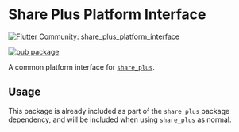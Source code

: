 # Share Plus Platform Interface

[![Flutter Community: share_plus_platform_interface](https://fluttercommunity.dev/_github/header/share_plus_platform_interface)](https://github.com/fluttercommunity/community)

[![pub package](https://img.shields.io/pub/v/share_plus_platform_interface.svg)](https://pub.dev/packages/share_plus_platform_interface)

A common platform interface for [`share_plus`](https://pub.dev/packages/share_plus).

## Usage

This package is already included as part of the `share_plus` package dependency, and will
be included when using `share_plus` as normal.
